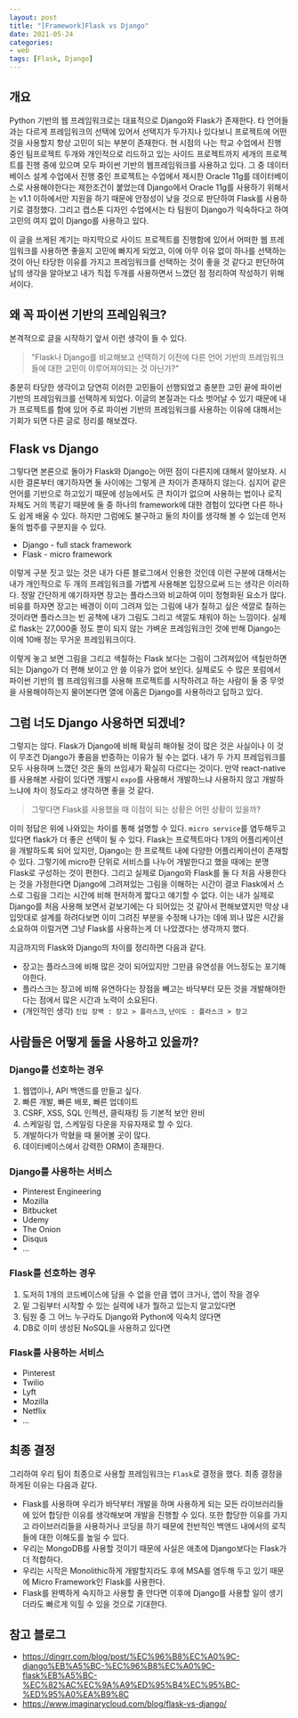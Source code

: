 ```yaml
---
layout: post
title: "[Framework]Flask vs Django"
date: 2021-05-24
categories: 
- web
tags: [Flask, Django]
---
```

## 개요
Python 기반의 웹 프레임워크로는 대표적으로 Django와 Flask가 존재한다. 타 언어들과는 다르게 프레임워크의 선택에 있어서 선택지가 두가지나 있다보니 프로젝트에 어떤 것을 사용할지 항상 고민이 되는 부분이 존재한다. 현 시점의 나는 학교 수업에서 진행 중인 팀프로젝트 두개와 개인적으로 리드하고 있는 사이드 프로젝트까지 세개의 프로젝트를 진행 중에 있으며 모두 파이썬 기반의 웹프레임워크를 사용하고 있다. 그 중 데이터베이스 설계 수업에서 진행 중인 프로젝트는 수업에서 제시한 Oracle 11g를 데이터베이스로 사용해야한다는 제한조건이 붙었는데 Django에서 Oracle 11g를 사용하기 위해서는 v1.1 이하에서만 지원을 하기 때문에 안정성이 낮을 것으로 판단하여 Flask를 사용하기로 결정했다. 그리고 캡스톤 디자인 수업에서는 타 팀원이 Django가 익숙하다고 하여 고민의 여지 없이 Django를 사용하고 있다.

이 글을 쓰게된 계기는 마지막으로 사이드 프로젝트를 진행함에 있어서 어떠한 웹 프레임워크를 사용하면 좋을지 고민에 빠지게 되었고, 이에 아무 이유 없이 하나를 선택하는 것이 아닌 타당한 이유를 가지고 프레임워크를 선택하는 것이 좋을 것 같다고 판단하여 남의 생각을 알아보고 내가 직접 두개를 사용하면서 느꼈던 점 정리하여 작성하기 위해서이다. 

## 왜 꼭 파이썬 기반의 프레임워크?
본격적으로 글을 시작하기 앞서 이런 생각이 들 수 있다. 

>"Flask나 Django를 비교해보고 선택하기 이전에 다른 언어 기반의 프레임워크들에 대한 고민이 이루어져야되는 것 아닌가?" 

충분히 타당한 생각이고 당연히 이러한 고민들이 선행되었고 충분한 고민 끝에 파이썬 기반의 프레임워크를 선택하게 되었다. 이글의 본질과는 다소 벗어날 수 있기 때문에 내가 프로젝트를 함에 있어 주로 파이썬 기반의 프레임워크를 사용하는 이유에 대해서는 기회가 되면 다른 글로 정리를 해보겠다.

## Flask vs Django
그렇다면 본론으로 돌아가 Flask와 Django는 어떤 점이 다른지에 대해서 알아보자. 시시한 결론부터 얘기하자면 둘 사이에는 그렇게 큰 차이가 존재하지 않는다. 심지어 같은 언어를 기반으로 하고있기 때문에 성능에서도 큰 차이가 없으며 사용하는 법이나 로직 자체도 거의 똑같기 때문에 둘 중 하나의 framework에 대한 경험이 있다면 다른 하나도 쉽게 배울 수 있다. 하지만 그럼에도 불구하고 둘의 차이를 생각해 볼 수 있는데 먼저 둘의 범주를 구분지을 수 있다.
- Django - full stack framework
- Flask - micro framework

이렇게 구분 짓고 있는 것은 내가 다른 블로그에서 인용한 것인데 이런 구분에 대해서는 내가 개인적으로 두 개의 프레임워크를 가볍게 사용해본 입장으로써 드는 생각은 이러하다. 정말 간단하게 얘기하자면 장고는 플라스크와 비교하여 이미 정형화된 요소가 많다. 비유를 하자면 장고는 배경이 이미 그려져 있는 그림에 내가 칠하고 싶은 색깔로 칠하는 것이라면 플라스크는 빈 공책에 내가 그림도 그리고 색깔도 채워야 하는 느낌이다. 실제로 flask는 27,000줄 정도 뿐이 되지 않는 가벼운 프레임워크인 것에 반해 Django는 이에 10배 정는 무거운 프레임워크이다. 

이렇게 놓고 보면 그림을 그리고 색칠하는 Flask 보다는 그림이 그려져있어 색칠만하면 되는 Django가 더 편해 보이고 안 쓸 이유가 없어 보인다. 실제로도 수 많은 포럼에서 파이썬 기반의 웹 프레임워크를 사용해 프로젝트를 시작하려고 하는 사람이 둘 중 무엇을 사용해야하는지 물어본다면 열에 아홉은 Django를 사용하라고 답하고 있다. 

## 그럼 너도 Django 사용하면 되겠네?
그렇지는 않다. Flask가 Django에 비해 확실히 해야될 것이 많은 것은 사실이나 이 것이 무조건 Django가 좋음을 반증하는 이유가 될 수는 없다. 내가 두 가지 프레임워크를 모두 사용하며 느꼈던 것은 둘의 쓰임새가 확실히 다르다는 것이다. 만약 react-native를 사용해본 사람이 있다면 개발시 `expo`를 사용해서 개발하느냐 사용하지 않고 개발하느냐에 차이 정도라고 생각하면 좋을 것 같다. 

>그렇다면 Flask를 사용했을 때 이점이 되는 상황은 어떤 상황이 있을까?

이미 정답은 위에 나와있는 차이를 통해 설명할 수 있다. `micro service`를 염두해두고 있다면 flask가 더 좋은 선택이 될 수 있다. Flask는 프로젝트마다 1개의 어플리케이션을 개발하도록 되어 있지만, Django는 한 프로젝트 내에 다양한 어플리케이션이 존재할 수 있다. 그렇기에 micro한 단위로 서비스를 나누어 개발한다고 했을 때에는 분명 Flask로 구성하는 것이 편한다. 그리고 실제로 Django와 Flask를 둘 다 처음 사용한다는 것을 가정한다면 Django에 그려져있는 그림을 이해하는 시간이 결코 Flask에서 스스로 그림을 그리는 시간에 비해 현저하게 짧다고 얘기할 수 없다. 이는 내가 실제로 Django를 처음 사용해 보면서 겉보기에는 다 되어있는 것 같아서 편해보였지만 막상 내 입맛대로 설계를 하려다보면 이미 그려진 부분을 수정해 나가는 데에 꾀나 많은 시간을 소요하여 이럴거면 그냥 Flask를 사용하는게 더 나았겠다는 생각까지 했다.

지금까지의 Flask와 Django의 차이를 정리하면 다음과 같다.
- 장고는 플라스크에 비해 많은 것이 되어있지만 그만큼 유연성을 어느정도는 포기해야한다.
- 플라스크는 장고에 비해 유연하다는 장점을 빼고는 바닥부터 모든 것을 개발해야한다는 점에서 많은 시간과 노력이 소요된다.
- (개인적인 생각) `진입 장벽 : 장고 > 플라스크`, `난이도 : 플라스크 > 장고`

## 사람들은 어떻게 둘을 사용하고 있을까?
### Django를 선호하는 경우
1. 웹앱이나, API 백앤드를 만들고 싶다.
2. 빠른 개발, 빠른 배포, 빠른 업데이트
3. CSRF, XSS, SQL 인젝션, 클릭재킹 등 기본적 보안 완비
4. 스케일링 업, 스케일링 다운을 자유자재로 할 수 있다.
5. 개발하다가 막혔을 때 물어볼 곳이 많다.
6. 데이터베이스에서 강력한 ORM이 존재한다.

### Django를 사용하는 서비스
- Pinterest Engineering
- Mozilla
- Bitbucket
- Udemy
- The Onion
- Disqus
- ...

### Flask를 선호하는 경우
1. 도저히 1개의 코드베이스에 담을 수 없을 만큼 앱이 크거나, 앱이 작을 경우
2. 밑 그림부터 시작할 수 있는 실력에 내가 뭘하고 있는지 알고있다면
3. 팀원 중 그 어느 누구라도 Django와 Python에 익숙치 않다면
4. DB로 이미 생성된 NoSQL을 사용하고 있다면

### Flask를 사용하는 서비스
- Pinterest
- Twilio
- Lyft
- Mozilla
- Netflix
- ...

## 최종 결정
그리하여 우리 팀이 최종으로 사용할 프레임워크는 `Flask`로 결정을 했다. 최종 결정을 하게된 이유는 다음과 같다.
- Flask를 사용하며 우리가 바닥부터 개발을 하며 사용하게 되는 모든 라이브러리들에 있어 합당한 이유를 생각해보며 개발을 진행할 수 있다. 또한 합당한 이유를 가지고 라이브러리들을 사용하거나 코딩을 하기 때문에 전반적인 백앤드 내에서의 로직들에 대한 이해도를 높일 수 있다.
- 우리는 MongoDB를 사용할 것이기 때문에 사실은 애초에 Django보다는 Flask가 더 적합하다.
- 우리는 시작은 Monolithic하게 개발할지라도 후에 MSA를 염두해 두고 있기 때문에 Micro Framework인 Flask를 사용한다.
- Flask를 완벽하게 숙지하고 사용할 줄 안다면 이후에 Django를 사용할 일이 생기더라도 빠르게 익힐 수 있을 것으로 기대한다.

## 참고 블로그
- https://dingrr.com/blog/post/%EC%96%B8%EC%A0%9C-django%EB%A5%BC-%EC%96%B8%EC%A0%9C-flask%EB%A5%BC-%EC%82%AC%EC%9A%A9%ED%95%B4%EC%95%BC-%ED%95%A0%EA%B9%8C
- https://www.imaginarycloud.com/blog/flask-vs-django/


